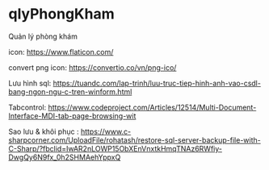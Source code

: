# qlyPhongKham
Quản lý phòng khám

icon: https://www.flaticon.com/

convert png icon: https://convertio.co/vn/png-ico/

Lưu hình sql: https://tuandc.com/lap-trinh/luu-truc-tiep-hinh-anh-vao-csdl-bang-ngon-ngu-c-tren-winform.html

Tabcontrol: https://www.codeproject.com/Articles/12514/Multi-Document-Interface-MDI-tab-page-browsing-wit

Sao lưu & khôi phục : https://www.c-sharpcorner.com/UploadFile/rohatash/restore-sql-server-backup-file-with-C-Sharp/?fbclid=IwAR2nLOWP15ObXEnVnxtkHmqTNAz6RWfiy-DwgQy6N9fx_0h2SHMAehYppxQ
